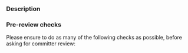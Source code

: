 <!-- 
Thanks for your contribution! 
Please follow the instructions on your PRs title and description.
aligned title description: '(feat|fix|chore|doc): _description of introduced change_'
Important: Contributing Guidelines can be found here: 
Info: <!- text -> comments will be hidden from the rendered view of your PR.
-->

### Description
<!-- 
Please describe your PR: 
- What does this PR introduce? 
- Does it fix a bug? 
- Does it add a new feature?
- Is it enhancing documentation?
-->

<!-- Please tag the related issue `Fixes or Updates #issue_number`, if applicable. -->

### Pre-review checks

Please ensure to do as many of the following checks as possible, before asking for committer review:

